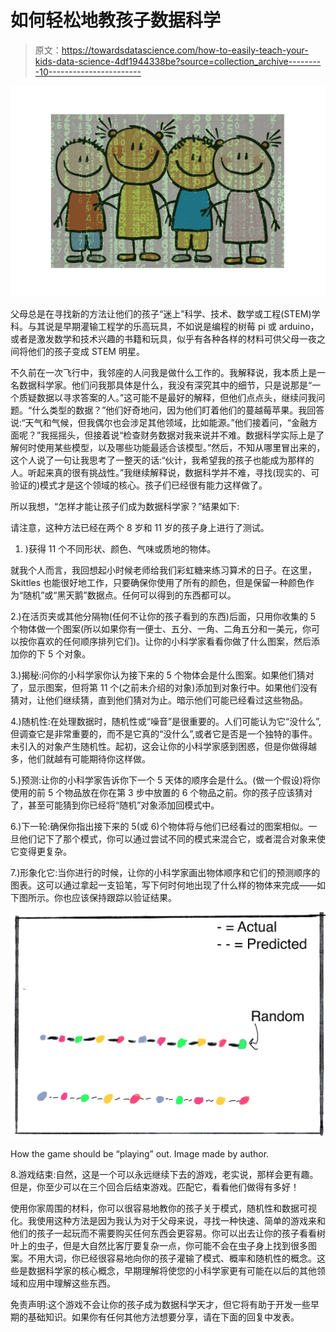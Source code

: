 # 如何轻松地教孩子数据科学

> 原文：<https://towardsdatascience.com/how-to-easily-teach-your-kids-data-science-4df1944338be?source=collection_archive---------10----------------------->

![](img/5b74a3d74667631b1cf62c3f44bf520c.png)

父母总是在寻找新的方法让他们的孩子“迷上”科学、技术、数学或工程(STEM)学科。与其说是早期灌输工程学的乐高玩具，不如说是编程的树莓 pi 或 arduino，或者是激发数学和技术兴趣的书籍和玩具，似乎有各种各样的材料可供父母一夜之间将他们的孩子变成 STEM 明星。

不久前在一次飞行中，我邻座的人问我是做什么工作的。我解释说，我本质上是一名数据科学家。他们问我那具体是什么，我没有深究其中的细节，只是说那是“一个质疑数据以寻求答案的人。”这可能不是最好的解释，但他们点点头，继续问我问题。“什么类型的数据？”他们好奇地问，因为他们盯着他们的蔓越莓苹果。我回答说:“天气和气候，但我偶尔也会涉足其他领域，比如能源。”他们接着问，“金融方面呢？”我摇摇头，但接着说“检查财务数据对我来说并不难。数据科学实际上是了解何时使用某些模型，以及哪些功能最适合该模型。”然后，不知从哪里冒出来的，这个人说了一句让我思考了一整天的话:“伙计，我希望我的孩子也能成为那样的人。听起来真的很有挑战性。”我继续解释说，数据科学并不难，寻找(现实的、可验证的)模式才是这个领域的核心。孩子们已经很有能力这样做了。

所以我想，“怎样才能让孩子们成为数据科学家？”结果如下:

请注意，这种方法已经在两个 8 岁和 11 岁的孩子身上进行了测试。

1.  )获得 11 个不同形状、颜色、气味或质地的物体。

就我个人而言，我回想起小时候老师给我们彩虹糖来练习算术的日子。在这里，Skittles 也能很好地工作，只要确保你使用了所有的颜色，但是保留一种颜色作为“随机”或“黑天鹅”数据点。任何可以得到的东西都可以。

2.)在活页夹或其他分隔物(任何不让你的孩子看到的东西)后面，只用你收集的 5 个物体做一个图案(所以如果你有一便士、五分、一角、二角五分和一美元，你可以按你喜欢的任何顺序排列它们)。让你的小科学家看看你做了什么图案，然后添加你的下 5 个对象。

3.)揭秘:问你的小科学家你认为接下来的 5 个物体会是什么图案。如果他们猜对了，显示图案，但将第 11 个(之前未介绍的对象)添加到对象行中。如果他们没有猜对，让他们继续猜，直到他们猜对为止。暗示他们可能已经看过这些物品。

4.)随机性:在处理数据时，随机性或“噪音”是很重要的。人们可能认为它“没什么”,但调查它是非常重要的，而不是它真的“没什么”,或者它是否是一个独特的事件。未引入的对象产生随机性。起初，这会让你的小科学家感到困惑，但是你做得越多，他们就越有可能期待你这样做。

5.)预测:让你的小科学家告诉你下一个 5 天体的顺序会是什么。(做一个假设)将你使用的前 5 个物品放在你在第 3 步中放置的 6 个物品之前。你的孩子应该猜对了，甚至可能猜到你已经将“随机”对象添加回模式中。

6.)下一轮:确保你指出接下来的 5(或 6)个物体将与他们已经看过的图案相似。一旦他们记下了那个模式，你可以通过尝试不同的模式来混合它，或者混合对象来使它变得更复杂。

7.)形象化它:当你进行的时候，让你的小科学家画出物体顺序和它们的预测顺序的图表。这可以通过拿起一支铅笔，写下何时何地出现了什么样的物体来完成——如下图所示。你也应该保持跟踪以验证结果。

![](img/e7a2c1c4222e031e699d04bf1f878174.png)

How the game should be “playing” out. Image made by author.

8.游戏结束:自然，这是一个可以永远继续下去的游戏，老实说，那样会更有趣。但是，你至少可以在三个回合后结束游戏。匹配它，看看他们做得有多好！

使用你家周围的材料，你可以很容易地教你的孩子关于模式，随机性和数据可视化。我使用这种方法是因为我认为对于父母来说，寻找一种快速、简单的游戏来和他们的孩子一起玩而不需要购买任何东西会更容易。你可以出去让你的孩子看看树叶上的虫子，但是大自然比客厅要复杂一点，你可能不会在虫子身上找到很多图案。不用大词，你已经很容易地向你的孩子灌输了模式、概率和随机性的概念。这些是数据科学家的核心概念，早期理解将使您的小科学家更有可能在以后的其他领域和应用中理解这些东西。

免责声明:这个游戏不会让你的孩子成为数据科学天才，但它将有助于开发一些早期的基础知识。如果你有任何其他方法想要分享，请在下面的回复中发表。